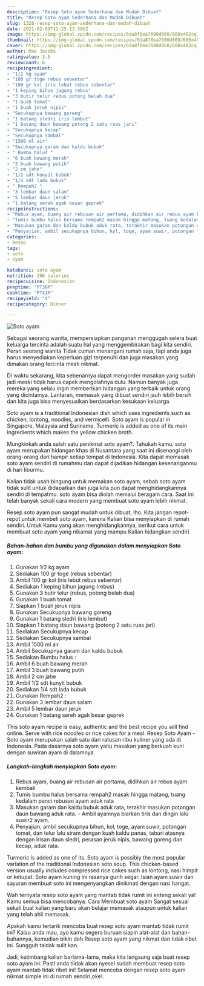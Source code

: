 ```yaml
---
description: "Resep Soto ayam Sederhana dan Mudah Dibuat"
title: "Resep Soto ayam Sederhana dan Mudah Dibuat"
slug: 1328-resep-soto-ayam-sederhana-dan-mudah-dibuat
date: 2021-02-09T12:25:13.506Z
image: https://img-global.cpcdn.com/recipes/6da8f8ea7600d860/680x482cq70/soto-ayam-foto-resep-utama.jpg
thumbnail: https://img-global.cpcdn.com/recipes/6da8f8ea7600d860/680x482cq70/soto-ayam-foto-resep-utama.jpg
cover: https://img-global.cpcdn.com/recipes/6da8f8ea7600d860/680x482cq70/soto-ayam-foto-resep-utama.jpg
author: Mae Jacobs
ratingvalue: 3.5
reviewcount: 6
recipeingredient:
- "1/2 kg ayam"
- "100 gr toge rebus sebentar"
- "100 gr kol iris lebut rebus sebentar"
- "1 keping bihun jagung rebus"
- "3 butir telur rebus potong belah dua"
- "1 buah tomat"
- "1 buah jeruk nipis"
- "Secukupnya bawang goreng"
- "1 batang sledri iris lembut"
- "1 batang daun bawang potong 2 satu ruas jari"
- "Secukupnya kecap"
- "Secukupnya sambal"
- "1500 ml air"
- "Secukupnya garam dan kaldu bubuk"
- " Bumbu halus "
- "6 buah bawang merah"
- "3 buah bawang putih"
- "2 cm jahe"
- "1/2 sdt kunyit bubuk"
- "1/4 sdt lada bubuk"
- " Rempah2 "
- "3 lembar daun salam"
- "5 lembar daun jeruk"
- "1 batang sereh agak besar geprek"
recipeinstructions:
- "Rebus ayam, buang air rebusan air pertama, didihkan air rebus ayam kembali"
- "Tumis bumbu halus bersama rempah2 masak hingga matang, tuang kedalam panci rebusan ayam aduk rata"
- "Masukan garam dan kaldu bubuk aduk rata, terakhir masukan potongan daun bawang aduk rata. Ambil ayamnya biarkan tiris dan dingin lalu suwir2 ayam."
- "Penyajian, ambil secukupnya bihun, kol, toge, ayam suwir, potongan tomat, dan telur lalu siram dengan kuah kaldu panas, taburi atasnya dengan irisan daun sledri, perasan jeruk nipis, bawang goreng dan kecap, aduk rata."
categories:
- Resep
tags:
- soto
- ayam

katakunci: soto ayam 
nutrition: 296 calories
recipecuisine: Indonesian
preptime: "PT36M"
cooktime: "PT41M"
recipeyield: "4"
recipecategory: Dinner

---
```



![Soto ayam](https://img-global.cpcdn.com/recipes/6da8f8ea7600d860/680x482cq70/soto-ayam-foto-resep-utama.jpg)

Sebagai seorang wanita, mempersiapkan panganan menggugah selera buat keluarga tercinta adalah suatu hal yang menggembirakan bagi kita sendiri. Peran seorang  wanita Tidak cuman menangani rumah saja, tapi anda juga harus menyediakan keperluan gizi terpenuhi dan juga masakan yang dimakan orang tercinta mesti nikmat.

Di waktu  sekarang, kita sebenarnya dapat mengorder masakan yang sudah jadi meski tidak harus capek mengolahnya dulu. Namun banyak juga mereka yang selalu ingin memberikan hidangan yang terbaik untuk orang yang dicintainya. Lantaran, memasak yang dibuat sendiri jauh lebih bersih dan kita juga bisa menyesuaikan berdasarkan kesukaan keluarga. 

Soto ayam is a traditional Indonesian dish which uses ingredients such as chicken, lontong, noodles, and vermicelli. Soto ayam is popular in Singapore, Malaysia and Suriname. Turmeric is added as one of its main ingredients which makes the yellow chicken broth.

Mungkinkah anda salah satu penikmat soto ayam?. Tahukah kamu, soto ayam merupakan hidangan khas di Nusantara yang saat ini disenangi oleh orang-orang dari hampir setiap tempat di Indonesia. Kita dapat memasak soto ayam sendiri di rumahmu dan dapat dijadikan hidangan kesenanganmu di hari liburmu.

Kalian tidak usah bingung untuk memakan soto ayam, sebab soto ayam tidak sulit untuk didapatkan dan juga kita pun dapat menghidangkannya sendiri di tempatmu. soto ayam bisa diolah memalui beragam cara. Saat ini telah banyak sekali cara modern yang membuat soto ayam lebih nikmat.

Resep soto ayam pun sangat mudah untuk dibuat, lho. Kita jangan repot-repot untuk membeli soto ayam, karena Kalian bisa menyiapkan di rumah sendiri. Untuk Kamu yang akan menghidangkannya, berikut cara untuk membuat soto ayam yang nikamat yang mampu Kalian hidangkan sendiri.

<!--inarticleads1-->

##### Bahan-bahan dan bumbu yang digunakan dalam menyiapkan Soto ayam:

1. Gunakan 1/2 kg ayam
1. Sediakan 100 gr toge (rebus sebentar)
1. Ambil 100 gr kol (iris lebut rebus sebentar)
1. Sediakan 1 keping bihun jagung (rebus)
1. Gunakan 3 butir telur (rebus, potong belah dua)
1. Gunakan 1 buah tomat
1. Siapkan 1 buah jeruk nipis
1. Gunakan Secukupnya bawang goreng
1. Gunakan 1 batang sledri (iris lembut)
1. Siapkan 1 batang daun bawang (potong 2 satu ruas jari)
1. Sediakan Secukupnya kecap
1. Sediakan Secukupnya sambal
1. Ambil 1500 ml air
1. Ambil Secukupnya garam dan kaldu bubuk
1. Sediakan  Bumbu halus :
1. Ambil 6 buah bawang merah
1. Ambil 3 buah bawang putih
1. Ambil 2 cm jahe
1. Ambil 1/2 sdt kunyit bubuk
1. Sediakan 1/4 sdt lada bubuk
1. Gunakan  Rempah2 :
1. Gunakan 3 lembar daun salam
1. Ambil 5 lembar daun jeruk
1. Gunakan 1 batang sereh agak besar geprek


This soto ayam recipe is easy, authentic and the best recipe you will find online. Serve with rice noodles or rice cakes for a meal. Resep Soto Ayam - Soto ayam merupakan salah satu dari ratusan ribu kuliner yang ada di Indonesia. Pada dasarnya soto ayam yaitu masakan yang berkuah kuni dengan suwiran ayam di dalamnya. 

<!--inarticleads2-->

##### Langkah-langkah menyiapkan Soto ayam:

1. Rebus ayam, buang air rebusan air pertama, didihkan air rebus ayam kembali
1. Tumis bumbu halus bersama rempah2 masak hingga matang, tuang kedalam panci rebusan ayam aduk rata
1. Masukan garam dan kaldu bubuk aduk rata, terakhir masukan potongan daun bawang aduk rata. - Ambil ayamnya biarkan tiris dan dingin lalu suwir2 ayam.
1. Penyajian, ambil secukupnya bihun, kol, toge, ayam suwir, potongan tomat, dan telur lalu siram dengan kuah kaldu panas, taburi atasnya dengan irisan daun sledri, perasan jeruk nipis, bawang goreng dan kecap, aduk rata.


Turmeric is added as one of its. Soto ayam is possibly the most popular variation of the traditional Indonesian soto soup. This chicken-based version usually includes compressed rice cakes such as lontong, nasi himpit or ketupat. Soto ayam kuning ini rasanya gurih segar. Isian ayam suwir dan sayuran membuat soto ini mengenyangkan dinikmati dengan nasi hangat. 

Wah ternyata resep soto ayam yang mantab tidak rumit ini enteng sekali ya! Kamu semua bisa mencobanya. Cara Membuat soto ayam Sangat sesuai sekali buat kalian yang baru akan belajar memasak ataupun untuk kalian yang telah ahli memasak.

Apakah kamu tertarik mencoba buat resep soto ayam mantab tidak rumit ini? Kalau anda mau, ayo kamu segera buruan siapin alat-alat dan bahan-bahannya, kemudian bikin deh Resep soto ayam yang nikmat dan tidak ribet ini. Sungguh taidak sulit kan. 

Jadi, ketimbang kalian berlama-lama, maka kita langsung saja buat resep soto ayam ini. Pasti anda tiidak akan nyesel sudah membuat resep soto ayam mantab tidak ribet ini! Selamat mencoba dengan resep soto ayam nikmat simple ini di rumah sendiri,oke!.

